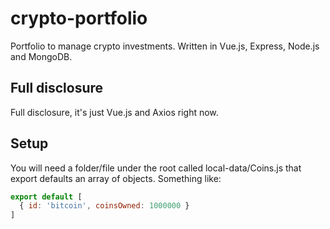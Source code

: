 # crypto-portfolio
Portfolio to manage crypto investments. Written in Vue.js, Express, Node.js and MongoDB.

## Full disclosure
Full disclosure, it's just Vue.js and Axios right now.

## Setup
You will need a folder/file under the root called local-data/Coins.js that export defaults an array of objects. Something like:

```javascript
export default [
  { id: 'bitcoin', coinsOwned: 1000000 }
]
```
